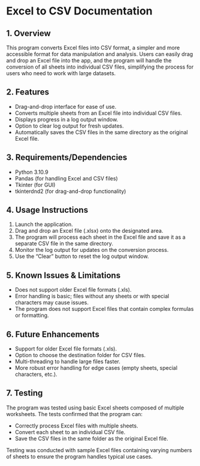 # Excel to CSV Documentation

## 1. Overview

This program converts Excel files into CSV format, a simpler and more accessible format for data manipulation and analysis. Users can easily drag and drop an Excel file into the app, and the program will handle the conversion of all sheets into individual CSV files, simplifying the process for users who need to work with large datasets.

## 2. Features

- Drag-and-drop interface for ease of use.
- Converts multiple sheets from an Excel file into individual CSV files.
- Displays progress in a log output window.
- Option to clear log output for fresh updates.
- Automatically saves the CSV files in the same directory as the original Excel file.

## 3. Requirements/Dependencies

- Python 3.10.9
- Pandas (for handling Excel and CSV files)
- Tkinter (for GUI)
- tkinterdnd2 (for drag-and-drop functionality)

## 4. Usage Instructions

1. Launch the application.
2. Drag and drop an Excel file (.xlsx) onto the designated area.
3. The program will process each sheet in the Excel file and save it as a separate CSV file in the same directory.
4. Monitor the log output for updates on the conversion process.
5. Use the “Clear” button to reset the log output window.

## 5. Known Issues & Limitations

- Does not support older Excel file formats (.xls).
- Error handling is basic; files without any sheets or with special characters may cause issues.
- The program does not support Excel files that contain complex formulas or formatting.

## 6. Future Enhancements

- Support for older Excel file formats (.xls).
- Option to choose the destination folder for CSV files.
- Multi-threading to handle large files faster.
- More robust error handling for edge cases (empty sheets, special characters, etc.).

## 7. Testing

The program was tested using basic Excel sheets composed of multiple worksheets. The tests confirmed that the program can:
- Correctly process Excel files with multiple sheets.
- Convert each sheet to an individual CSV file.
- Save the CSV files in the same folder as the original Excel file.

Testing was conducted with sample Excel files containing varying numbers of sheets to ensure the program handles typical use cases.
